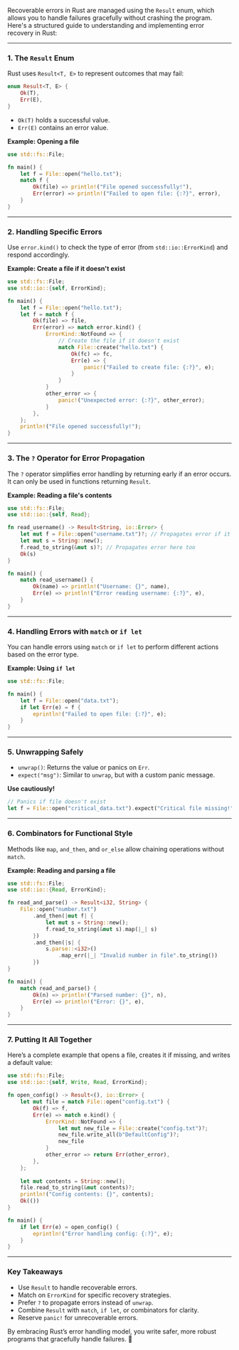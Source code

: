 Recoverable errors in Rust are managed using the `Result` enum, which allows you to handle failures gracefully without crashing the program. Here's a structured guide to understanding and implementing error recovery in Rust:

---

### **1. The `Result` Enum**
Rust uses `Result<T, E>` to represent outcomes that may fail:
```rust
enum Result<T, E> {
    Ok(T),
    Err(E),
}
```
- `Ok(T)` holds a successful value.
- `Err(E)` contains an error value.

**Example: Opening a file**
```rust
use std::fs::File;

fn main() {
    let f = File::open("hello.txt");
    match f {
        Ok(file) => println!("File opened successfully!"),
        Err(error) => println!("Failed to open file: {:?}", error),
    }
}
```

---

### **2. Handling Specific Errors**
Use `error.kind()` to check the type of error (from `std::io::ErrorKind`) and respond accordingly.

**Example: Create a file if it doesn't exist**
```rust
use std::fs::File;
use std::io::{self, ErrorKind};

fn main() {
    let f = File::open("hello.txt");
    let f = match f {
        Ok(file) => file,
        Err(error) => match error.kind() {
            ErrorKind::NotFound => {
                // Create the file if it doesn't exist
                match File::create("hello.txt") {
                    Ok(fc) => fc,
                    Err(e) => {
                        panic!("Failed to create file: {:?}", e);
                    }
                }
            }
            other_error => {
                panic!("Unexpected error: {:?}", other_error);
            }
        },
    };
    println!("File opened successfully!");
}
```

---

### **3. The `?` Operator for Error Propagation**
The `?` operator simplifies error handling by returning early if an error occurs. It can only be used in functions returning `Result`.

**Example: Reading a file's contents**
```rust
use std::fs::File;
use std::io::{self, Read};

fn read_username() -> Result<String, io::Error> {
    let mut f = File::open("username.txt")?; // Propagates error if it fails
    let mut s = String::new();
    f.read_to_string(&mut s)?; // Propagates error here too
    Ok(s)
}

fn main() {
    match read_username() {
        Ok(name) => println!("Username: {}", name),
        Err(e) => println!("Error reading username: {:?}", e),
    }
}
```

---

### **4. Handling Errors with `match` or `if let`**
You can handle errors using `match` or `if let` to perform different actions based on the error type.

**Example: Using `if let`**
```rust
use std::fs::File;

fn main() {
    let f = File::open("data.txt");
    if let Err(e) = f {
        eprintln!("Failed to open file: {:?}", e);
    }
}
```

---

### **5. Unwrapping Safely**
- `unwrap()`: Returns the value or panics on `Err`.
- `expect("msg")`: Similar to `unwrap`, but with a custom panic message.

**Use cautiously!**
```rust
// Panics if file doesn't exist
let f = File::open("critical_data.txt").expect("Critical file missing!");
```

---

### **6. Combinators for Functional Style**
Methods like `map`, `and_then`, and `or_else` allow chaining operations without `match`.

**Example: Reading and parsing a file**
```rust
use std::fs::File;
use std::io::{Read, ErrorKind};

fn read_and_parse() -> Result<i32, String> {
    File::open("number.txt")
        .and_then(|mut f| {
            let mut s = String::new();
            f.read_to_string(&mut s).map(|_| s)
        })
        .and_then(|s| {
            s.parse::<i32>()
                .map_err(|_| "Invalid number in file".to_string())
        })
}

fn main() {
    match read_and_parse() {
        Ok(n) => println!("Parsed number: {}", n),
        Err(e) => println!("Error: {}", e),
    }
}
```

---

### **7. Putting It All Together**
Here’s a complete example that opens a file, creates it if missing, and writes a default value:

```rust
use std::fs::File;
use std::io::{self, Write, Read, ErrorKind};

fn open_config() -> Result<(), io::Error> {
    let mut file = match File::open("config.txt") {
        Ok(f) => f,
        Err(e) => match e.kind() {
            ErrorKind::NotFound => {
                let mut new_file = File::create("config.txt")?;
                new_file.write_all(b"DefaultConfig")?;
                new_file
            }
            other_error => return Err(other_error),
        },
    };
    
    let mut contents = String::new();
    file.read_to_string(&mut contents)?;
    println!("Config contents: {}", contents);
    Ok(())
}

fn main() {
    if let Err(e) = open_config() {
        eprintln!("Error handling config: {:?}", e);
    }
}
```

---

### **Key Takeaways**
- Use `Result` to handle recoverable errors.
- Match on `ErrorKind` for specific recovery strategies.
- Prefer `?` to propagate errors instead of `unwrap`.
- Combine `Result` with `match`, `if let`, or combinators for clarity.
- Reserve `panic!` for unrecoverable errors.

By embracing Rust’s error handling model, you write safer, more robust programs that gracefully handle failures. 🚀
